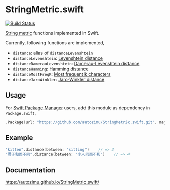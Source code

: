 # StringMetric.swift
[![Build Status](https://travis-ci.org/autozimu/StringMetric.swift.svg?branch=master)](https://travis-ci.org/autozimu/StringMetric.swift)

[String metric](https://en.wikipedia.org/wiki/String_metric) functions implemented in Swift.

Currently, following functions are implemented,
- `distance`: alias of `distanceLevenshtein`
- `distanceLevenshtein`: [Levenshtein distance](https://en.wikipedia.org/wiki/Levenshtein_distance)
- `distanceDamerauLevenshtein`: [Damerau-Levenshtein distance](https://en.wikipedia.org/wiki/Damerau%E2%80%93Levenshtein_distance)
- `distanceHamming`: [Hamming distance](https://en.wikipedia.org/wiki/Hamming_distance)
- `distanceMostFreqK`: [Most frequent k characters](https://en.wikipedia.org/wiki/Most_frequent_k_characters)
- `distanceJaroWinkler`: [Jaro-Winkler distance](https://en.wikipedia.org/wiki/Jaro%E2%80%93Winkler_distance)

## Usage

For [Swift Package Manager](https://github.com/apple/swift-package-manager)
users, add this module as dependency in `Package.swift`,

```swift
.Package(url: "https://github.com/autozimu/StringMetric.swift.git", majorVersion: 0)
```

## Example

```swift
"kitten".distance(between: "sitting")    // => 3
"君子和而不同".distance(between: "小人同而不和")    // => 4
```

## Documentation
<https://autozimu.github.io/StringMetric.swift/>
